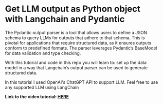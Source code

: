 # Get LLM output as Python object with Langchain and Pydantic
<p>The Pydantic output parser is a tool that allows users to define a JSON schema to query LLMs for outputs that adhere to that schema. This is pivotal for applications that require structured data, as it ensures outputs conform to predefined formats. The parser leverages Pydantic’s BaseModel for data validation and type checking.</p>

<p>With this tutorial and code in this repo you will learn to: set up the data model in a way that Langchain’s output parser can be used to generate structured data.</p>

<p>In this tutorial I used OpenAI's ChatGPT API to support LLM. Feel free to use any supported LLM using LangChain </p>

<p><b>Link to the video tutorial: <a href="https://youtu.be/R0RwdOc338w">HERE</a></b></p>
